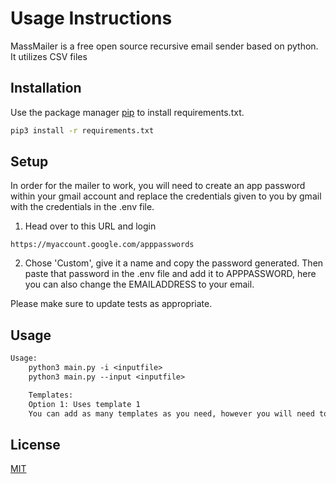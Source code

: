 # Usage Instructions

MassMailer is a free open source recursive email sender based on python. It utilizes CSV files 

## Installation

Use the package manager [pip](https://pip.pypa.io/en/stable/) to install requirements.txt.

```bash
pip3 install -r requirements.txt
```

## Setup

In order for the mailer to work, you will need to create an app password within your gmail account and replace the credentials given to you by gmail with the credentials in the .env file.

1) Head over to this URL and login
```
https://myaccount.google.com/apppasswords
```

2) Chose 'Custom', give it a name and copy the password generated. Then paste that password in the .env file and add it to APPPASSWORD, here you can also change the EMAILADDRESS to your email.

Please make sure to update tests as appropriate.

## Usage

```txt
Usage:
    python3 main.py -i <inputfile>
    python3 main.py --input <inputfile>

    Templates:
    Option 1: Uses template 1
    You can add as many templates as you need, however you will need to rewrite the logic for choosing the templates if you add more than the default amount (3)

```

## License

[MIT](https://choosealicense.com/licenses/mit/)
